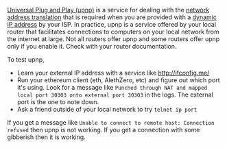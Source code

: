 [Universal Plug and Play (upnp)](https://en.wikipedia.org/wiki/Universal_Plug_and_Play) is a service for dealing with the [network address translation](https://en.wikipedia.org/wiki/Network_address_translation) that is required when you are provided with a [dynamic IP address](https://en.wikipedia.org/wiki/IP_address#Dynamic_IP) by your ISP. In practice, upnp is a service offered by your local router that facilitates connections to computers on your local network from the internet at large. Not all routers offer upnp and some routers offer upnp only if you enable it. Check with your router documentation.

To test upnp,

* Learn your external IP address with a service like http://ifconfig.me/
* Run your ethereum client (eth, AlethZero, etc) and figure out which port it's using. Look for a message like `Punched through NAT and mapped local port 30303 onto external port 30303` in the logs. The external port is the one to note down.
* Ask a friend outside of your local network to try `telnet ip port`

If you get a message like `Unable to connect to remote host: Connection refused` then upnp is not working. If you get a connection with some gibberish then it is working.